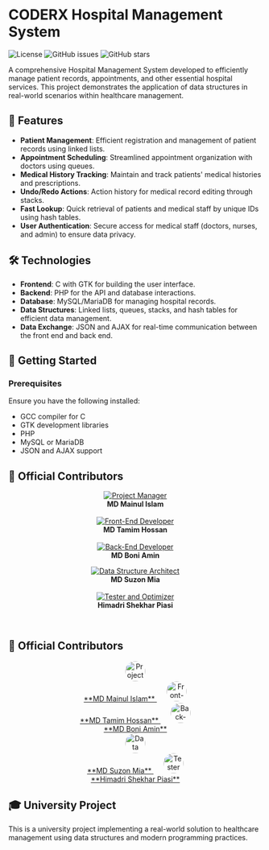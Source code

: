 # CODERX Hospital Management System

![License](https://img.shields.io/badge/license-GNU%20General%20Public%20License%20v3.0-blue.svg) ![GitHub issues](https://img.shields.io/github/issues/mdsuzon-hub/CODERX_Hospital-Management-System.svg) ![GitHub stars](https://img.shields.io/github/stars/mdsuzon-hub/CODERX_Hospital-Management-System.svg)

A comprehensive Hospital Management System developed to efficiently manage patient records, appointments, and other essential hospital services. This project demonstrates the application of data structures in real-world scenarios within healthcare management.

## 📌 Features

- **Patient Management**: Efficient registration and management of patient records using linked lists.
- **Appointment Scheduling**: Streamlined appointment organization with doctors using queues.
- **Medical History Tracking**: Maintain and track patients' medical histories and prescriptions.
- **Undo/Redo Actions**: Action history for medical record editing through stacks.
- **Fast Lookup**: Quick retrieval of patients and medical staff by unique IDs using hash tables.
- **User Authentication**: Secure access for medical staff (doctors, nurses, and admin) to ensure data privacy.

## 🛠 Technologies

- **Frontend**: C with GTK for building the user interface.
- **Backend**: PHP for the API and database interactions.
- **Database**: MySQL/MariaDB for managing hospital records.
- **Data Structures**: Linked lists, queues, stacks, and hash tables for efficient data management.
- **Data Exchange**: JSON and AJAX for real-time communication between the front end and back end.

## 🚀 Getting Started

### Prerequisites

Ensure you have the following installed:

- GCC compiler for C
- GTK development libraries
- PHP
- MySQL or MariaDB
- JSON and AJAX support



## 👥 Official Contributors

<div align="center">

  [![Project Manager](https://github.com/Mainul-Tarif.png?s=30)](https://github.com/Mainul-Tarif)  
  **MD Mainul Islam**  
  &nbsp;&nbsp;&nbsp;&nbsp;  
  [![Front-End Developer](https://github.com/Tamim3110.png?s=30)](https://github.com/Tamim3110)  
  **MD Tamim Hossan**  
  &nbsp;&nbsp;&nbsp;&nbsp;  
  [![Back-End Developer](https://github.com/Boni694.png?s=30)](https://github.com/Boni694)  
  **MD Boni Amin**  

</div>

<div align="center">

  [![Data Structure Architect](https://github.com/mdsuzon-hub.png?s=30)](https://github.com/mdsuzon-hub)  
  **MD Suzon Mia**  
  &nbsp;&nbsp;&nbsp;&nbsp;  
  [![Tester and Optimizer](https://github.com/username5.png?s=30)](https://github.com/username5)  
  **Himadri Shekhar Piasi**  

</div>

<br>

## 👥 Official Contributors

<div align="center">

  <a href="https://github.com/Mainul-Tarif">
    <img src="https://github.com/Mainul-Tarif.png?s=40" alt="Project Manager" style="border-radius: 50%;" width="40" height="40"><br>
    **MD Mainul Islam**
  </a>
  &nbsp;&nbsp;&nbsp;&nbsp;
  
  <a href="https://github.com/Tamim3110">
    <img src="https://github.com/Tamim3110.png?s=40" alt="Front-End Developer" style="border-radius: 50%;" width="40" height="40"><br>
    **MD Tamim Hossan**
  </a>
  &nbsp;&nbsp;&nbsp;&nbsp;
  
  <a href="https://github.com/Boni694">
    <img src="https://github.com/Boni694.png?s=40" alt="Back-End Developer" style="border-radius: 50%;" width="40" height="40"><br>
    **MD Boni Amin**
  </a>

</div>

<div align="center">

  <a href="https://github.com/mdsuzon-hub">
    <img src="https://github.com/mdsuzon-hub.png?s=40" alt="Data Structure Architect" style="border-radius: 50%;" width="40" height="40"><br>
    **MD Suzon Mia**
  </a>
  &nbsp;&nbsp;&nbsp;&nbsp;
  
  <a href="https://github.com/username5">
    <img src="https://github.com/username5.png?s=40" alt="Tester and Optimizer" style="border-radius: 50%;" width="40" height="40"><br>
    **Himadri Shekhar Piasi**
  </a>

</div>






## 🎓 University Project

This is a university project implementing a real-world solution to healthcare management using data structures and modern programming practices.


